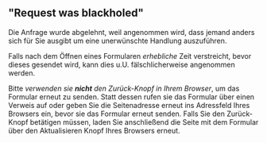 ## "Request was blackholed" ##


Die Anfrage wurde abgelehnt, weil angenommen wird, dass jemand anders sich für Sie ausgibt um eine unerwünschte Handlung auszuführen.

Falls nach dem Öffnen eines Formularen *erhebliche* Zeit verstreicht, bevor dieses gesendet wird, kann dies u.U. fälschlicherweise angenommen werden.

Bitte *verwenden sie **nicht** den Zurück-Knopf in Ihrem Browser*, um das Formular erneut zu senden. Statt dessen rufen sie das Formular über einen Verweis auf oder geben Sie die Seitenadresse erneut ins Adressfeld Ihres Browsers ein, bevor sie das Formular erneut senden. Falls Sie den Zurück-Knopf betätigen müssen, laden Sie anschließend die Seite mit dem Formular über den Aktualisieren Knopf Ihres Browsers erneut.